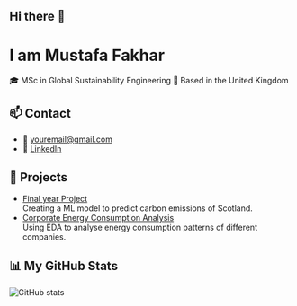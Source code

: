 ## Hi there 👋
# I am Mustafa Fakhar

🎓 MSc in Global Sustainability Engineering
📍 Based in the United Kingdom

## 📫 Contact
- 📧 [youremail@gmail.com](mailto:mustafa.fakhar.07@gmail.com)
- 💼 [LinkedIn](https://www.linkedin.com/in/mustafa-fakhar-1856661b0/)


## 📂 Projects
- [Final year Project](https://github.com/mustafafakhar/Final-Year-Project)  
  Creating a ML model to predict carbon emissions of Scotland.
- [Corporate Energy Consumption Analysis](https://github.com/mustafafakhar/Sustainability-Analysis)  
  Using EDA to analyse energy consumption patterns of different companies. 

## 📊 My GitHub Stats
![GitHub stats](https://github-readme-stats.vercel.app/api?username=mustafafakhar&show_icons=true&theme=tokyonight)
